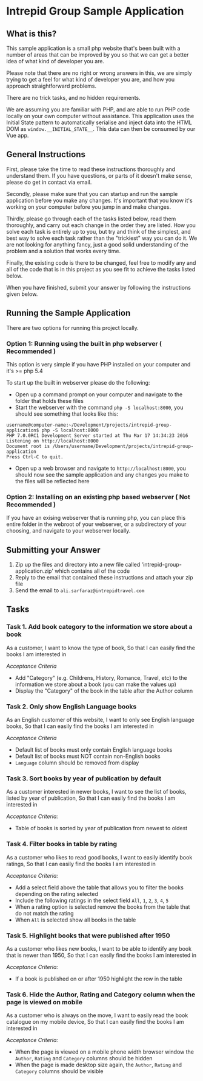 # Intrepid Group Sample Application

## What is this?

This sample application is a small php website that's been built with a number
of areas that can be improved by you so that we can get a better idea of what
kind of developer you are.

Please note that there are no right or wrong answers in this, we are simply
trying to get a feel for what kind of developer you are, and how you approach
straightforward problems.

There are no trick tasks, and no hidden requirements.

We are assuming you are familiar with PHP, and are able to run PHP code locally
on your own computer without assistance. This application uses the Initial State 
pattern to automatically serialise and inject data into the HTML DOM as 
`window.__INITIAL_STATE__`. This data can then be consumed by our Vue app.

## General Instructions 

First, please take the time to read these instructions thoroughly and understand
them. If you have questions, or parts of it doesn't make sense, please do
get in contact via email.

Secondly, please make sure that you can startup and run the sample application
before you make any changes. It's important that you know it's working on your computer
before you jump in and make changes.

Thirdly, please go through each of the tasks listed below, read them thoroughly,
and carry out each change in the order they are listed. How you solve each
task is entirely up to you, but try and think of the simplest, and best way
to solve each task rather than the "trickiest" way you can do it. We are
not looking for anything fancy, just a good solid understanding of the problem
and a solution that works every time.

Finally, the existing code is there to be changed, feel free to modify any and all
of the code that is in this project as you see fit to achieve the tasks listed below.

When you have finished, submit your answer by following the instructions given below.

## Running the Sample Application

There are two options for running this project locally.

### Option 1: Running using the built in php webserver ( Recommended )

This option is very simple if you have PHP installed on your computer and it's >= php 5.4

To start up the built in webserver please do the following:

 - Open up a command prompt on your computer and navigate to the folder that holds these files
 - Start the webserver with the command `php -S localhost:8000`, you should see something that looks like this:
 
````
username@computer-name:~/Development/projects/intrepid-group-application$ php -S localhost:8000
PHP 7.0.0RC1 Development Server started at Thu Mar 17 14:34:23 2016
Listening on http://localhost:8000
Document root is /Users/username/Development/projects/intrepid-group-application
Press Ctrl-C to quit.
````

 - Open up a web browser and navigate to `http://localhost:8000`, you should now see the sample application 
 and any changes you make to the files will be reflected here


### Option 2: Installing on an existing php based webserver ( Not Recommended )

If you have an exising webserver that is running php, you can place this entire folder in the webroot of your webserver, 
or a subdirectory of your choosing, and navigate to your webserver locally.

## Submitting your Answer

 1. Zip up the files and directory into a new file called 'intrepid-group-application.zip' which contains all of the code
 2. Reply to the email that contained these instructions and attach your zip file
 3. Send the email to `ali.sarfaraz@intrepidtravel.com`

## Tasks

### Task 1. Add book category to the information we store about a book

As a customer,
I want to know the type of book,
So that I can easily find the books I am interested in

*Acceptance Criteria*

 - Add "Category" (e.g. Childrens, History, Romance, Travel, etc) to the information we store about a book (you can make the values up)
 - Display the "Category" of the book in the table after the Author column

### Task 2. Only show English Language books

As an English customer of this website, 
I want to only see English language books, 
So that I can easily find the books I am interested in

*Acceptance Criteria*

 - Default list of books must only contain English language books
 - Default list of books must NOT contain non-English books
 - `Language` column should be removed from display

### Task 3. Sort books by year of publication by default

As a customer interested in newer books, 
I want to see the list of books, listed by year of publication, 
So that I can easily find the books I am interested in

*Acceptance Criteria:*

 - Table of books is sorted by year of publication from newest to oldest
 
### Task 4. Filter books in table by rating

As a customer who likes to read good books,
I want to easily identify book ratings,
So that I can easily find the books I am interested in

*Acceptance Criteria:*

 - Add a select field above the table that allows you to filter the books depending on the rating selected
 - Include the following ratings in the select field `All`, `1`, `2`, `3`, `4`, `5`
 - When a rating option is selected remove the books from the table that do not match the rating
 - When `All` is selected show all books in the table

### Task 5. Highlight books that were published after 1950

As a customer who likes new books,
I want to be able to identify any book that is newer than 1950,
So that I can easily find the books I am interested in

*Acceptance Criteria:*

 - If a book is published on or after 1950 highlight the row in the table

### Task 6. Hide the Author, Rating and Category column when the page is viewed on mobile

As a customer who is always on the move, 
I want to easily read the book catalogue on my mobile device,
So that I can easily find the books I am interested in

*Acceptance Criteria:*

 - When the page is viewed on a mobile phone width browser window the `Author`, `Rating` and `Category` columns should be hidden
 - When the page is made desktop size again, the `Author`, `Rating` and `Category` columns should be visible
